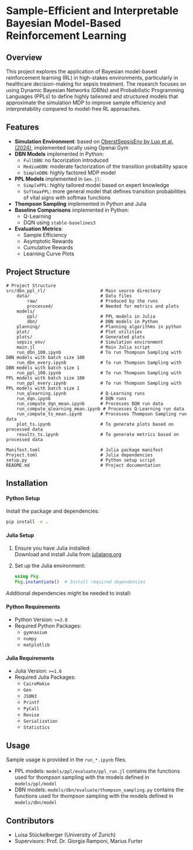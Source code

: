 # Sample-Efficient and Interpretable Bayesian Model-Based Reinforcement Learning

## Overview
This project explores the application of Bayesian model-based reinforcement learning (RL) in high-stakes environments, particularly in healthcare decision-making for sepsis treatment. The research focuses on using Dynamic Bayesian Networks (DBNs) and Probabilistic Programming Languages (PPLs) to define highly taileored and structured models that approximate the simulation MDP to improve sample efficiency and interpretability compared to model-free RL approaches.

## Features
- **Simulation Environment**: based on [OberstSepsisEnv by Luo et al. (2024)](https://arxiv.org/abs/2405.18610), implemented locally using Openai Gym
- **DBN Models** implemented in Python: 
  - `FullDBN`: no facorization introduced
  - `MediumDBN`: moderate factorization of the transition probability space
  - `SimpleDBN`: highly factored MDP model
- **PPL Models** implemented in `Gen.jl`:
  - `SimplePPL`: highly tailored model based on expert knowledge
  - `SoftmaxPPL`: more general model that defines transition probabilities of vital signs with softmax functions
- **Thompson Sampling** implemented in Python and Julia
- **Baseline Comparisons** implemented in Python:
  - Q-Learning
  - DQN using `stable-baselines3`
- **Evaluation Metrics**: 
  - Sample Efficiency
  - Asymptotic Rewards
  - Cumulative Rewards
  - Learning Curve Plots

## Project Structure 
```
# Project Structure
src/dbn_ppl_rl/                     # Main source directory
    data/                           # Data files
        raw/                        # Produced by the runs
        processed/                  # Needed for metrics and plots
    models/             
        ppl/                        # PPL models in Julia
        dbn/                        # DBN models in Python
    planning/                       # Planning algorithms in python
    plot/                           # Plot utilities
    plots/                          # Generated plots
    sepsis_env/                     # Simulation environment
    main.jl                         # Main Julia script
    run_dbn_100.ipynb               # To run Thompson Sampling with DBN models with batch size 100
    run_dbn_every.ipynb             # To run Thompson Sampling with DBN models with batch size 1
    run_ppl_100.ipynb               # To run Thompson Sampling with PPL models with batch size 100
    run_ppl_every.ipynb             # To run Thompson Sampling with PPL models with batch size 1
    run_qlearning.ipynb             # Q-Learning runs
    run_dqn.ipynb                   # DQN runs
    run_compute_dqn_mean.ipynb      # Processes DQN run data
    run_compute_qlearning_mean.ipynb # Processes Q-Learning run data
    run_compute_ts_mean.ipynb       # Processes Thompson Sampling run data
    plot_ts.ipynb                   # To generate plots based on processed data
    results_ts.ipynb                # To generate metrics based on processed data

Manifest.toml                       # Julia package manifest
Project.toml                        # Julia dependencies
setup.py                            # Python setup script
README.md                           # Project documentation
```

## Installation

#### **Python Setup**
Install the package and dependencies:
   ```bash
   pip install -e .
   ```
#### **Julia Setup**
1. Ensure you have Julia installed:  
   Download and install Julia from [julialang.org](https://julialang.org/downloads/)

2. Set up the Julia environment:
   ```julia
   using Pkg
   Pkg.instantiate()  # Install required dependencies
   ```

Additional dependencies might be needed to install:
#### Python Requirements
- Python Version: `>=3.8`
- Required Python Packages:
  - `gymnasium`
  - `numpy`
  - `matplotlib`

#### Julia Requirements
- Julia Version: `>=1.6`
- Required Julia Packages:
  - `CairoMakie`
  - `Gen`
  - `JSON3`
  - `Printf`
  - `PyCall`
  - `Revise`
  - `Serialization`
  - `Statistics`



## Usage
Sample usage is provided in the `run_*.ipynb` files.
- PPL models: `models/ppl/evaluate/ppl_run.jl` contains the functions used for thompson sampling with the models defined in `models/ppl/model`
- DBN models: `models/dbn/evaluate/thompson_sampling.py` contains the functions used for thompson sampling with the models defined in `models/dbn/model`

## Contributors
- Luisa Stückelberger (University of Zurich)
- Supervisors: Prof. Dr. Giorgia Ramponi, Marius Furter
